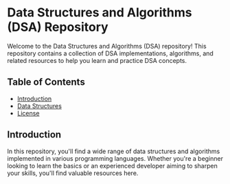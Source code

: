# Data Structures and Algorithms (DSA) Repository

Welcome to the Data Structures and Algorithms (DSA) repository! This repository contains a collection of DSA implementations, algorithms, and related resources to help you learn and practice DSA concepts.

## Table of Contents

- [Introduction](#introduction)
- [Data Structures](#data-structures)
- [License](#license)

## Introduction

In this repository, you'll find a wide range of data structures and algorithms implemented in various programming languages. Whether you're a beginner looking to learn the basics or an experienced developer aiming to sharpen your skills, you'll find valuable resources here.
